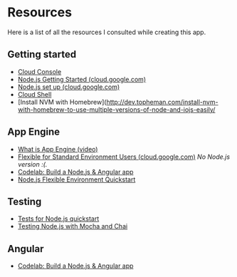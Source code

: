 # Resources

Here is a list of all the resources I consulted while creating this app.

## Getting started

  * [Cloud Console](https://console.cloud.google.com)
  * [Node.js Getting Started (cloud.google.com)](https://cloud.google.com/nodejs/getting-started/#before-you-begin)
  * [Node.js set up (cloud.google.com)](https://cloud.google.com/nodejs/docs/setup#installing_the_cloud_sdk)
  * [Cloud Shell](https://cloud.google.com/shell/docs/)
  * [Install NVM with Homebrew](http://dev.topheman.com/install-nvm-with-homebrew-to-use-multiple-versions-of-node-and-iojs-easily/

## App Engine

  * [What is App Engine (video)](https://www.youtube.com/watch?v=s1g4H4-MSJg)
  * [Flexible for Standard Environment Users (cloud.google.com)](https://cloud.google.com/appengine/docs/flexible/go/flexible-for-standard-users)
    *No Node.js version :(.*
  * [Codelab: Build a Node.js & Angular app](https://codelabs.developers.google.com/codelabs/cloud-cardboard-viewer/)
  * [Node.js Flexible Environment Quickstart](https://cloud.google.com/appengine/docs/flexible/nodejs/quickstart#before-you-begin)

## Testing

  * [Tests for Node.js quickstart](https://github.com/GoogleCloudPlatform/nodejs-docs-samples/blob/master/appengine/hello-world/flexible/test/app.test.js)
  * [Testing Node.js with Mocha and Chai](https://mherman.org/blog/testing-node-js-with-mocha-and-chai/)

## Angular

  * [Codelab: Build a Node.js & Angular app](https://codelabs.developers.google.com/codelabs/cloud-cardboard-viewer/)